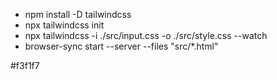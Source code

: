 * npm install -D tailwindcss
* npx tailwindcss init
* npx tailwindcss -i ./src/input.css -o ./src/style.css --watch
* browser-sync start --server --files "src/*.html"

#f3f1f7
